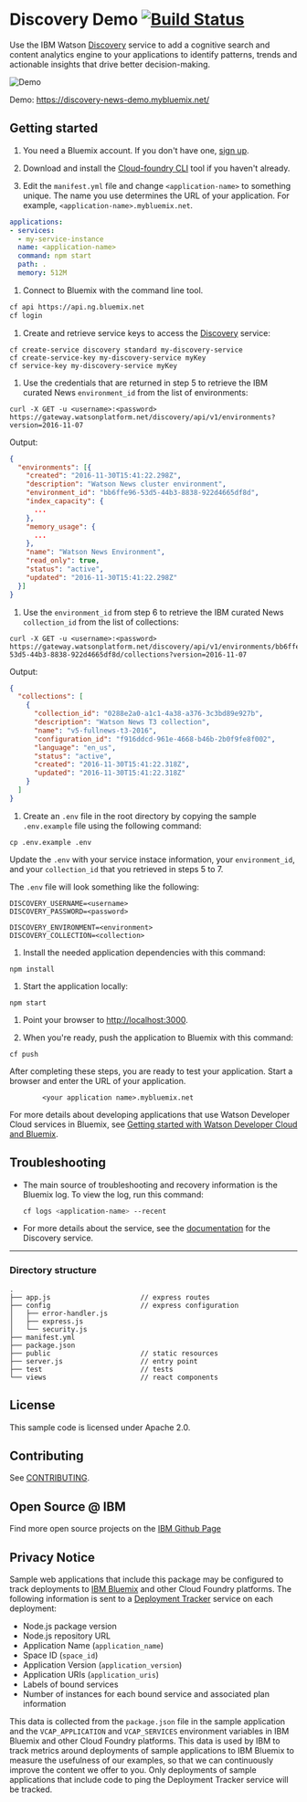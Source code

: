 # Discovery Demo [![Build Status](https://travis-ci.org/watson-developer-cloud/discovery-nodejs.svg?branch=master)](https://travis-ci.org/watson-developer-cloud/discovery-nodejs)


Use the IBM Watson [Discovery][service_url] service to add a cognitive search and content analytics engine to your applications to identify patterns, trends and actionable insights that drive better decision-making.

![Demo](readme-images/new-demo.gif)

Demo: https://discovery-news-demo.mybluemix.net/

## Getting started

1. You need a Bluemix account. If you don't have one, [sign up][sign_up].

1. Download and install the [Cloud-foundry CLI][cloud_foundry] tool if you haven't already.

1. Edit the `manifest.yml` file and change `<application-name>` to something unique. The name you use determines the URL of your application. For example, `<application-name>.mybluemix.net`.

  ```yaml
  applications:
  - services:
    - my-service-instance
    name: <application-name>
    command: npm start
    path: .
    memory: 512M
  ```

1. Connect to Bluemix with the command line tool.

  ```sh
  cf api https://api.ng.bluemix.net
  cf login
  ```

1. Create and retrieve service keys to access the [Discovery][service_url] service:

  ```none
  cf create-service discovery standard my-discovery-service
  cf create-service-key my-discovery-service myKey
  cf service-key my-discovery-service myKey
  ```

1. Use the credentials that are returned in step 5 to retrieve the IBM curated News `environment_id` from the list of environments:

  ```none
  curl -X GET -u <username>:<password> https://gateway.watsonplatform.net/discovery/api/v1/environments?version=2016-11-07
  ```

  Output:

  ```json
  {
    "environments": [{
      "created": "2016-11-30T15:41:22.298Z",
      "description": "Watson News cluster environment",
      "environment_id": "bb6ffe96-53d5-44b3-8838-922d4665df8d",
      "index_capacity": {
        ...
      },
      "memory_usage": {
        ...
      },
      "name": "Watson News Environment",
      "read_only": true,
      "status": "active",
      "updated": "2016-11-30T15:41:22.298Z"
    }]
  }
  ```
1. Use the `environment_id` from step 6 to retrieve the IBM curated News `collection_id` from the list of collections:

  ```none
  curl -X GET -u <username>:<password> https://gateway.watsonplatform.net/discovery/api/v1/environments/bb6ffe96-53d5-44b3-8838-922d4665df8d/collections?version=2016-11-07
  ```

  Output:

  ```json
  {
    "collections": [
      {
        "collection_id": "0288e2a0-a1c1-4a38-a376-3c3bd89e927b",
        "description": "Watson News T3 collection",
        "name": "v5-fullnews-t3-2016",
        "configuration_id": "f916ddcd-961e-4668-b46b-2b0f9fe8f002",
        "language": "en_us",
        "status": "active",
        "created": "2016-11-30T15:41:22.318Z",
        "updated": "2016-11-30T15:41:22.318Z"
      }
    ]
  }
  ```
1. Create an `.env` file in the root directory by copying the sample `.env.example` file using the following command:

  ```none
  cp .env.example .env
  ```
  Update the `.env` with your service instace information, your `environment_id`, and your `collection_id` that you retrieved in steps 5 to 7.

  The `.env` file will look something like the following:

  ```none
  DISCOVERY_USERNAME=<username>
  DISCOVERY_PASSWORD=<password>

  DISCOVERY_ENVIRONMENT=<environment>
  DISCOVERY_COLLECTION=<collection>
  ```

1. Install the needed application dependencies with this command:

  ```none
  npm install
  ```

1. Start the application locally:

  ```none
  npm start
  ```

1. Point your browser to [http://localhost:3000](http://localhost:3000).

1. When you're ready, push the application to Bluemix with this command:

  ```none
  cf push
  ```

After completing these steps, you are ready to test your application. Start a browser and enter the URL of your application.

            <your application name>.mybluemix.net


For more details about developing applications that use Watson Developer Cloud services in Bluemix, see [Getting started with Watson Developer Cloud and Bluemix][getting_started].


## Troubleshooting

* The main source of troubleshooting and recovery information is the Bluemix log. To view the log, run this command:

  ```sh
  cf logs <application-name> --recent
  ```

* For more details about the service, see the [documentation][docs] for the Discovery service.


----

### Directory structure

```none
.
├── app.js                      // express routes
├── config                      // express configuration
│   ├── error-handler.js
│   ├── express.js
│   └── security.js
├── manifest.yml
├── package.json
├── public                      // static resources
├── server.js                   // entry point
├── test                        // tests
└── views                       // react components
```

## License

  This sample code is licensed under Apache 2.0.

## Contributing

  See [CONTRIBUTING](.github/CONTRIBUTING.md).

## Open Source @ IBM
  Find more open source projects on the [IBM Github Page](http://ibm.github.io/)

## Privacy Notice

Sample web applications that include this package may be configured to track deployments to [IBM Bluemix](https://www.bluemix.net/) and other Cloud Foundry platforms. The following information is sent to a [Deployment Tracker](https://github.com/IBM-Bluemix/cf-deployment-tracker-service) service on each deployment:

* Node.js package version
* Node.js repository URL
* Application Name (`application_name`)
* Space ID (`space_id`)
* Application Version (`application_version`)
* Application URIs (`application_uris`)
* Labels of bound services
* Number of instances for each bound service and associated plan information

This data is collected from the `package.json` file in the sample application and the `VCAP_APPLICATION` and `VCAP_SERVICES` environment variables in IBM Bluemix and other Cloud Foundry platforms. This data is used by IBM to track metrics around deployments of sample applications to IBM Bluemix to measure the usefulness of our examples, so that we can continuously improve the content we offer to you. Only deployments of sample applications that include code to ping the Deployment Tracker service will be tracked.

[deploy_track_url]: https://github.com/cloudant-labs/deployment-tracker
[cloud_foundry]: https://github.com/cloudfoundry/cli
[getting_started]: https://www.ibm.com/watson/developercloud/doc/common/index.html
[service_url]: http://www.ibm.com/watson/developercloud/discovery.html
[docs]: http://www.ibm.com/watson/developercloud/doc/discovery/index.html
[sign_up]: https://console.ng.bluemix.net/registration/
